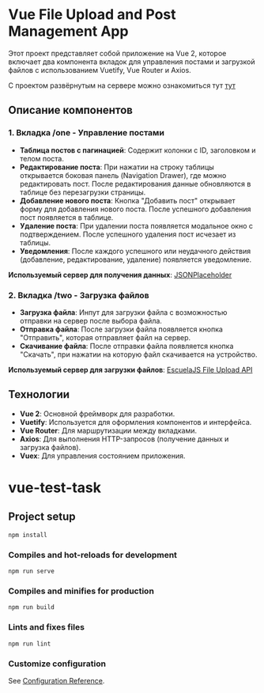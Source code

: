 # Vue File Upload and Post Management App

Этот проект представляет собой приложение на Vue 2, которое включает два компонента вкладок для управления постами и загрузкой файлов с использованием Vuetify, Vue Router и Axios.

C проектом развёрнутым на сервере можно ознакомиться тут [тут](http://195.135.254.16/)  

## Описание компонентов

### 1. Вкладка /one - Управление постами

-   **Таблица постов с пагинацией**: Содержит колонки с ID, заголовком и телом поста.
-   **Редактирование поста**: При нажатии на строку таблицы открывается боковая панель (Navigation Drawer), где можно редактировать пост. После редактирования данные обновляются в таблице без перезагрузки страницы.
-   **Добавление нового поста**: Кнопка "Добавить пост" открывает форму для добавления нового поста. После успешного добавления пост появляется в таблице.
-   **Удаление поста**: При удалении поста появляется модальное окно с подтверждением. После успешного удаления пост исчезает из таблицы.
-   **Уведомления**: После каждого успешного или неудачного действия (добавление, редактирование, удаление) появляется уведомление.

**Используемый сервер для получения данных**: [JSONPlaceholder](https://jsonplaceholder.typicode.com/posts) 

### 2. Вкладка /two - Загрузка файлов

-   **Загрузка файла**: Инпут для загрузки файла с возможностью отправки на сервер после выбора файла.
-   **Отправка файла**: После загрузки файла появляется кнопка "Отправить", которая отправляет файл на сервер.
-   **Скачивание файла**: После отправки файла появляется кнопка "Скачать", при нажатии на которую файл скачивается на устройство.

**Используемый сервер для загрузки файлов**: [EscuelaJS File Upload API](https://api.escuelajs.co/api/v1/files/upload)

## Технологии

-   **Vue 2**: Основной фреймворк для разработки.
-   **Vuetify**: Используется для оформления компонентов и интерфейса.
-   **Vue Router**: Для маршрутизации между вкладками.
-   **Axios**: Для выполнения HTTP-запросов (получение данных и загрузка файлов).
-   **Vuex**: Для управления состоянием приложения.

# vue-test-task

## Project setup

```
npm install
```

### Compiles and hot-reloads for development

```
npm run serve
```

### Compiles and minifies for production

```
npm run build
```

### Lints and fixes files

```
npm run lint
```

### Customize configuration

See [Configuration Reference](https://cli.vuejs.org/config/).
